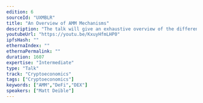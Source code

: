 ```yaml
---
edition: 6
sourceId: "UXMBLR"
title: "An Overview of AMM Mechanisms"
description: "The talk will give an exhaustive overview of the different AMM algorithms currently deployed on major distributed ledgers, as well as the underlying intuition behind their design. Building up from the basic principles of AMM design, the talk will then cover the algorithmic mechanisms used in the various different algorithms including Constant Sum, Constant Product (Uniswap V2), Uniswap V3, KyberSwap, StableSwap (Curve), CryptoSwap (Curve V2), Solidly Stable pairs, Clipper, Dodo, and RFQ systems."
youtubeUrl: "https://youtu.be/KxuyHfmLHP0"
ipfsHash: ""
ethernaIndex: ""
ethernaPermalink: ""
duration: 1607
expertise: "Intermediate"
type: "Talk"
track: "Cryptoeconomics"
tags: ["Cryptoeconomics"]
keywords: ["AMM","DeFi","DEX"]
speakers: ["Matt Deible"]
---
```

